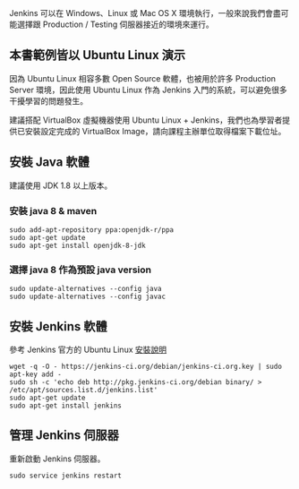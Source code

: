 Jenkins 可以在 Windows、Linux 或 Mac OS X 環境執行，一般來說我們會盡可能選擇跟 Production / Testing 伺服器接近的環境來運行。

本書範例皆以 Ubuntu Linux 演示
------------------------------

因為 Ubuntu Linux 相容多數 Open Source 軟體，也被用於許多 Production Server 環境，因此使用 Ubuntu Linux 作為 Jenkins 入門的系統，可以避免很多干擾學習的問題發生。

建議搭配 VirtualBox 虛擬機器使用 Ubuntu Linux + Jenkins，我們也為學習者提供已安裝設定完成的 VirtualBox Image，請向課程主辦單位取得檔案下載位址。

安裝 Java 軟體
--------------

建議使用 JDK 1.8 以上版本。

### 安裝 java 8 & maven

```
sudo add-apt-repository ppa:openjdk-r/ppa
sudo apt-get update
sudo apt-get install openjdk-8-jdk
```

### 選擇 java 8 作為預設 java version

```
sudo update-alternatives --config java
sudo update-alternatives --config javac
```

安裝 Jenkins 軟體
-----------------

參考 Jenkins 官方的 Ubuntu Linux [安裝說明](https://wiki.jenkins-ci.org/display/JENKINS/Installing+Jenkins+on+Ubuntu)

```
wget -q -O - https://jenkins-ci.org/debian/jenkins-ci.org.key | sudo apt-key add -
sudo sh -c 'echo deb http://pkg.jenkins-ci.org/debian binary/ > /etc/apt/sources.list.d/jenkins.list'
sudo apt-get update
sudo apt-get install jenkins
```

管理 Jenkins 伺服器
-------------------

重新啟動 Jenkins 伺服器。

```
sudo service jenkins restart
```
